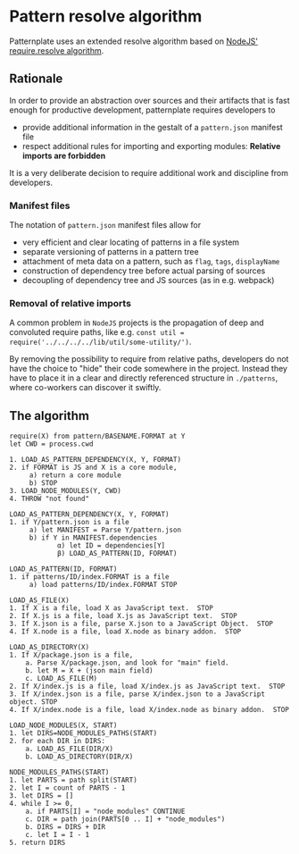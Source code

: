 # Pattern resolve algorithm

Patternplate uses an extended resolve algorithm based on [NodeJS' require.resolve algorithm](https://nodejs.org/docs/latest/api/modules.html#modules_all_together).

## Rationale

In order to provide an abstraction over sources and their artifacts that is fast enough for productive development, patternplate requires developers to

*  provide additional information in the gestalt of a `pattern.json` manifest file
*  respect additional rules for importing and exporting modules: **Relative imports are forbidden**

It is a very deliberate decision to require additional work and discipline from developers.

### Manifest files

The notation of `pattern.json` manifest files allow for

*  very efficient and clear locating of patterns in a file system
*  separate versioning of patterns in a pattern tree
*  attachment of meta data on a pattern, such as `flag`, `tags`, `displayName`
*  construction of dependency tree before actual parsing of sources
*  decoupling of dependency tree and JS sources (as in e.g. webpack)

### Removal of relative imports

A common problem in `NodeJS` projects is the propagation of deep and convoluted
require paths, like e.g. `const util = require('../../../../lib/util/some-utility/')`.

By removing the possibility to require from relative paths, developers do not have the choice
to "hide" their code somewhere in the project. Instead they have to place it in a clear and directly referenced structure in `./patterns`, where co-workers can discover it swiftly.


## The algorithm

```
require(X) from pattern/BASENAME.FORMAT at Y
let CWD = process.cwd

1. LOAD_AS_PATTERN_DEPENDENCY(X, Y, FORMAT)
2. if FORMAT is JS and X is a core module,
	 a) return a core module
	 b) STOP
3. LOAD_NODE_MODULES(Y, CWD)
4. THROW "not found"

LOAD_AS_PATTERN_DEPENDENCY(X, Y, FORMAT)
1. if Y/pattern.json is a file
	 a) let MANIFEST = Parse Y/pattern.json
	 b) if Y in MANIFEST.dependencies
			α) let ID = dependencies[Y]
			β) LOAD_AS_PATTERN(ID, FORMAT)

LOAD_AS_PATTERN(ID, FORMAT)
1. if patterns/ID/index.FORMAT is a file
	 a) load patterns/ID/index.FORMAT STOP

LOAD_AS_FILE(X)
1. If X is a file, load X as JavaScript text.  STOP
2. If X.js is a file, load X.js as JavaScript text.  STOP
3. If X.json is a file, parse X.json to a JavaScript Object.  STOP
4. If X.node is a file, load X.node as binary addon.  STOP

LOAD_AS_DIRECTORY(X)
1. If X/package.json is a file,
	a. Parse X/package.json, and look for "main" field.
	b. let M = X + (json main field)
	c. LOAD_AS_FILE(M)
2. If X/index.js is a file, load X/index.js as JavaScript text.  STOP
3. If X/index.json is a file, parse X/index.json to a JavaScript object. STOP
4. If X/index.node is a file, load X/index.node as binary addon.  STOP

LOAD_NODE_MODULES(X, START)
1. let DIRS=NODE_MODULES_PATHS(START)
2. for each DIR in DIRS:
	a. LOAD_AS_FILE(DIR/X)
	b. LOAD_AS_DIRECTORY(DIR/X)

NODE_MODULES_PATHS(START)
1. let PARTS = path split(START)
2. let I = count of PARTS - 1
3. let DIRS = []
4. while I >= 0,
	a. if PARTS[I] = "node_modules" CONTINUE
	c. DIR = path join(PARTS[0 .. I] + "node_modules")
	b. DIRS = DIRS + DIR
	c. let I = I - 1
5. return DIRS
```
